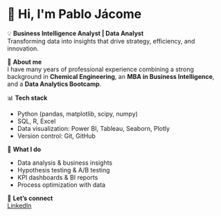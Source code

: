 # 👋 Hi, I'm Pablo Jácome  

💡 **Business Intelligence Analyst | Data Analyst**  
Transforming data into insights that drive strategy, efficiency, and innovation.  

📌 **About me**  
I have many years of professional experience combining a strong background in **Chemical Engineering**, an **MBA in Business Intelligence**, and a **Data Analytics Bootcamp**.  

📊 **Tech stack**  
- Python (pandas, matplotlib, scipy, numpy)  
- SQL, R, Excel  
- Data visualization: Power BI, Tableau, Seaborn, Plotly  
- Version control: Git, GitHub  

🚀 **What I do**  
- Data analysis & business insights  
- Hypothesis testing & A/B testing  
- KPI dashboards & BI reports  
- Process optimization with data  

🔗 **Let’s connect**  
[LinkedIn](https://www.linkedin.com/in/pablo-jacome-data-analyst-6sigma)  
